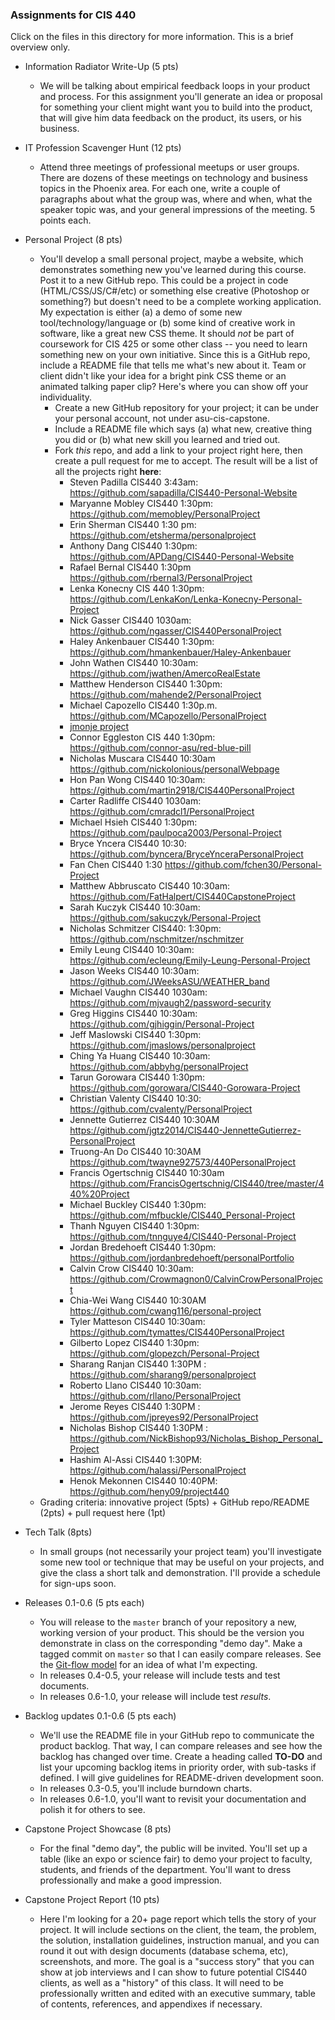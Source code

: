 ### Assignments for CIS 440

Click on the files in this directory for more information.  This is a brief overview only.

- Information Radiator Write-Up (5 pts)
    - We will be talking about empirical feedback loops in your product and process.  For this assignment you'll generate an idea or proposal for something your client might want you to build into the product, that will give him data feedback on the product, its users, or his business.

- IT Profession Scavenger Hunt (12 pts)
    - Attend three meetings of professional meetups or user groups.  There are dozens of these meetings on technology and business topics in the Phoenix area.  For each one, write a couple of paragraphs about what the group was, where and when, what the speaker topic was, and your general impressions of the meeting.  5 points each.
    
- Personal Project (8 pts)
    - You'll develop a small personal project, maybe a website, which demonstrates something new you've learned during this course.  Post it to a new GitHub repo.  This could be a project in code (HTML/CSS/JS/C#/etc) or something else creative (Photoshop or something?) but doesn't need to be a complete working application.  My expectation is either (a) a demo of some new tool/technology/language or (b) some kind of creative work in software, like a great new CSS theme.  It should *not* be part of coursework for CIS 425 or some other class -- you need to learn something new on your own initiative.  Since this is a GitHub repo, include a README file that tells me what's new about it.  Team or client didn't like your idea for a bright pink CSS theme or an animated talking paper clip?  Here's where you can show off your individuality.
        - Create a new GitHub repository for your project; it can be under your personal account, not under asu-cis-capstone.
        - Include a README file which says (a) what new, creative thing you did or (b) what new skill you learned and tried out.
        - Fork *this* repo, and add a link to your project right here, then create a pull request for me to accept.  The result will be a list of all the projects right **here**:  
            - Steven Padilla CIS440 3:43am: https://github.com/sapadilla/CIS440-Personal-Website
            - Maryanne Mobley CIS440 1:30pm: https://github.com/memobley/PersonalProject
            - Erin Sherman CIS440 1:30 pm: https://github.com/etsherma/personalproject
            - Anthony Dang CIS440 1:30pm: https://github.com/APDang/CIS440-Personal-Website
            - Rafael Bernal CIS440 1:30pm https://github.com/rbernal3/PersonalProject
            - Lenka Konecny CIS 440 1:30pm: https://github.com/LenkaKon/Lenka-Konecny-Personal-Project
            - Nick Gasser CIS440 1030am: https://github.com/ngasser/CIS440PersonalProject
            - Haley Ankenbauer CIS440 1:30pm: https://github.com/hmankenbauer/Haley-Ankenbauer
            - John Wathen CIS440 10:30am: https://github.com/jwathen/AmercoRealEstate
            - Matthew Henderson CIS440 1:30pm: https://github.com/mahende2/PersonalProject 
            - Michael Capozello CIS440 1:30p.m. https://github.com/MCapozello/PersonalProject
            - [jmonje project](https://github.com/jsmonje/Personal-Project)
            - Connor Eggleston CIS 440 1:30pm: https://github.com/connor-asu/red-blue-pill
            - Nicholas Muscara CIS440 10:30am https://github.com/nickolonious/personalWebpage
            - Hon Pan Wong CIS440 10:30am: https://github.com/martin2918/CIS440PersonalProject
            - Carter Radliffe CIS440 1030am: https://github.com/cmradcl1/PersonalProject
            - Michael Hsieh CIS440 1:30pm: https://github.com/paulpoca2003/Personal-Project
            - Bryce Yncera CIS440 10:30: https://github.com/byncera/BryceYnceraPersonalProject
            - Fan Chen CIS440 1:30 https://github.com/fchen30/Personal-Project
            - Matthew Abbruscato CIS440 10:30am: https://github.com/FatHalpert/CIS440CapstoneProject
            - Sarah Kuczyk CIS440 10:30am: https://github.com/sakuczyk/Personal-Project
            - Nicholas Schmitzer CIS440: 1:30pm: https://github.com/nschmitzer/nschmitzer
            - Emily Leung CIS440 10:30am: https://github.com/ecleung/Emily-Leung-Personal-Project
            - Jason Weeks CIS440 10:30am: https://github.com/JWeeksASU/WEATHER_band
            - Michael Vaughn CIS440 1030am: https://github.com/mjvaugh2/password-security
            - Greg Higgins CIS440 10:30am: https://github.com/gjhiggin/Personal-Project
            - Jeff Maslowski CIS440 1:30pm: https://github.com/jmaslows/personalproject
            - Ching Ya Huang CIS440 10:30am: https://github.com/abbyhg/personalProject
            - Tarun Gorowara CIS440 1:30pm: https://github.com/gorowara/CIS440-Gorowara-Project
            - Christian Valenty CIS440 10:30: https://github.com/cvalenty/PersonalProject
            - Jennette Gutierrez CIS440 10:30AM https://github.com/jgtz2014/CIS440-JennetteGutierrez-PersonalProject
            - Truong-An Do CIS440 10:30AM https://github.com/twayne927573/440PersonalProject
            - Francis Ogertschnig CIS440 10:30am https://github.com/FrancisOgertschnig/CIS440/tree/master/440%20Project
            - Michael Buckley CIS440 1:30pm: https://github.com/mfbuckle/CIS440_Personal-Project
            - Thanh Nguyen CIS440 1:30pm: https://github.com/tnnguye4/CIS440-Personal-Project
            - Jordan Bredehoeft CIS440 1:30pm: https://github.com/jordanbredehoeft/personalPortfolio
            - Calvin Crow CIS440 10:30am: https://github.com/Crowmagnon0/CalvinCrowPersonalProject
            - Chia-Wei Wang CIS440 10:30AM https://github.com/cwang116/personal-project
			- Tyler Matteson CIS440 10:30am: https://github.com/tymattes/CIS440PersonalProject
            - Gilberto Lopez CIS440 1:30pm: https://github.com/glopezch/Personal-Project
            - Sharang Ranjan CIS440 1:30PM : https://github.com/sharang9/personalproject
            - Roberto Llano CIS440 10:30am: https://github.com/rllano/PersonalProject
            - Jerome Reyes CIS440 1:30PM : https://github.com/jpreyes92/PersonalProject
            - Nicholas Bishop CIS440 1:30PM : https://github.com/NickBishop93/Nicholas_Bishop_Personal_Project
            - Hashim Al-Assi CIS440 1:30PM: https://github.com/halassi/PersonalProject
            - Henok Mekonnen CIS440 10:40PM: https://github.com/heny09/project440
    - Grading criteria: innovative project (5pts) + GitHub repo/README (2pts) + pull request here (1pt)
    
- Tech Talk (8pts)
    - In small groups (not necessarily your project team) you'll investigate some new tool or technique that may be useful on your projects, and give the class a short talk and demonstration.  I'll provide a schedule for sign-ups soon.
    
- Releases 0.1-0.6 (5 pts each)
    - You will release to the `master` branch of your repository a new, working version of your product.  This should be the version you demonstrate in class on the corresponding "demo day".  Make a tagged commit on `master` so that I can easily compare releases.  See the [Git-flow model](http://nvie.com/posts/a-successful-git-branching-model/) for an idea of what I'm expecting.
    - In releases 0.4-0.5, your release will include tests and test documents.
    - In releases 0.6-1.0, your release will include test *results*.
    
- Backlog updates 0.1-0.6 (5 pts each)
    - We'll use the README file in your GitHub repo to communicate the product backlog.  That way, I can compare releases and see how the backlog has changed over time.  Create a heading called **TO-DO** and list your upcoming backlog items in priority order, with sub-tasks if defined.  I will give guidelines for README-driven development soon.
    - In releases 0.3-0.5, you'll include burndown charts.
    - In releases 0.6-1.0, you'll want to revisit your documentation and polish it for others to see.
    
- Capstone Project Showcase (8 pts)
    - For the final "demo day", the public will be invited.  You'll set up a table (like an expo or science fair) to demo your project to faculty, students, and friends of the department.  You'll want to dress professionally and make a good impression.

- Capstone Project Report (10 pts)
    - Here I'm looking for a 20+ page report which tells the story of your project.  It will include sections on the client, the team, the problem, the solution, installation guidelines, instruction manual, and you can round it out with design documents (database schema, etc), screenshots, and more.  The goal is a "success story" that you can show at job interviews and I can show to future potential CIS440 clients, as well as a "history" of this class.  It will need to be professionally written and edited with an executive summary, table of contents, references, and appendixes if necessary.

